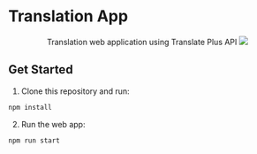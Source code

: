 # Translation App
<p align="center">
Translation web application using Translate Plus API


<img src='Icons/webapp.png'/>

## Get Started

1. Clone this repository and run:
```sh
npm install
```
2. Run the web app:
```sh
npm run start
```

